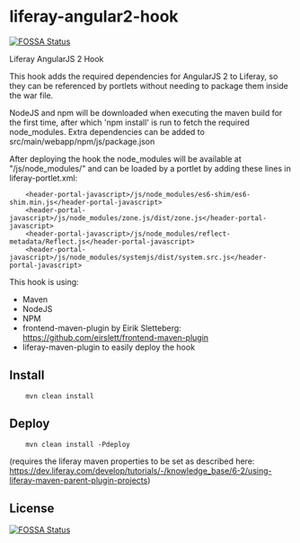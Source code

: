 # liferay-angular2-hook
[![FOSSA Status](https://app.fossa.io/api/projects/git%2Bgithub.com%2FMAIOLIX%2Fliferay-angular2-hook.svg?type=shield)](https://app.fossa.io/projects/git%2Bgithub.com%2FMAIOLIX%2Fliferay-angular2-hook?ref=badge_shield)

Liferay AngularJS 2 Hook 

This hook adds the required dependencies for AngularJS 2 to Liferay, so they can be referenced by portlets without needing to package them inside the war file.

NodeJS and npm will be downloaded when executing the maven build for the first time, after which 'npm install' is run to fetch the required node_modules.
Extra dependencies can be added to src/main/webapp/npm/js/package.json

After deploying the hook the node_modules will be available at "/js/node_modules/" and can be loaded by a portlet by adding these lines in liferay-portlet.xml:

	    <header-portal-javascript>/js/node_modules/es6-shim/es6-shim.min.js</header-portal-javascript>
	    <header-portal-javascript>/js/node_modules/zone.js/dist/zone.js</header-portal-javascript>
	    <header-portal-javascript>/js/node_modules/reflect-metadata/Reflect.js</header-portal-javascript>
	    <header-portal-javascript>/js/node_modules/systemjs/dist/system.src.js</header-portal-javascript> 
	    
This hook is using:
* Maven
* NodeJS
* NPM
* frontend-maven-plugin by Eirik Sletteberg: https://github.com/eirslett/frontend-maven-plugin
* liferay-maven-plugin to easily deploy the hook 


## Install 

	    mvn clean install
	    
## Deploy

	    mvn clean install -Pdeploy
	    
(requires the liferay maven properties to be set as described here: https://dev.liferay.com/develop/tutorials/-/knowledge_base/6-2/using-liferay-maven-parent-plugin-projects)

## License
[![FOSSA Status](https://app.fossa.io/api/projects/git%2Bgithub.com%2FMAIOLIX%2Fliferay-angular2-hook.svg?type=large)](https://app.fossa.io/projects/git%2Bgithub.com%2FMAIOLIX%2Fliferay-angular2-hook?ref=badge_large)